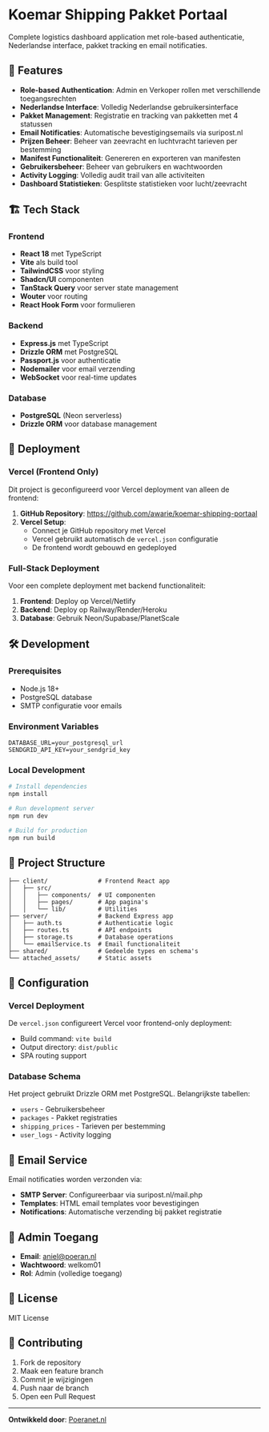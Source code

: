 # Koemar Shipping Pakket Portaal

Complete logistics dashboard application met role-based authenticatie, Nederlandse interface, pakket tracking en email notificaties.

## 🚀 Features

- **Role-based Authentication**: Admin en Verkoper rollen met verschillende toegangsrechten
- **Nederlandse Interface**: Volledig Nederlandse gebruikersinterface
- **Pakket Management**: Registratie en tracking van pakketten met 4 statussen
- **Email Notificaties**: Automatische bevestigingsemails via suripost.nl
- **Prijzen Beheer**: Beheer van zeevracht en luchtvracht tarieven per bestemming
- **Manifest Functionaliteit**: Genereren en exporteren van manifesten
- **Gebruikersbeheer**: Beheer van gebruikers en wachtwoorden
- **Activity Logging**: Volledig audit trail van alle activiteiten
- **Dashboard Statistieken**: Gesplitste statistieken voor lucht/zeevracht

## 🏗️ Tech Stack

### Frontend
- **React 18** met TypeScript
- **Vite** als build tool
- **TailwindCSS** voor styling
- **Shadcn/UI** componenten
- **TanStack Query** voor server state management
- **Wouter** voor routing
- **React Hook Form** voor formulieren

### Backend
- **Express.js** met TypeScript
- **Drizzle ORM** met PostgreSQL
- **Passport.js** voor authenticatie
- **Nodemailer** voor email verzending
- **WebSocket** voor real-time updates

### Database
- **PostgreSQL** (Neon serverless)
- **Drizzle ORM** voor database management

## 🚀 Deployment

### Vercel (Frontend Only)
Dit project is geconfigureerd voor Vercel deployment van alleen de frontend:

1. **GitHub Repository**: https://github.com/awarie/koemar-shipping-portaal
2. **Vercel Setup**: 
   - Connect je GitHub repository met Vercel
   - Vercel gebruikt automatisch de `vercel.json` configuratie
   - De frontend wordt gebouwd en gedeployed

### Full-Stack Deployment
Voor een complete deployment met backend functionaliteit:

1. **Frontend**: Deploy op Vercel/Netlify
2. **Backend**: Deploy op Railway/Render/Heroku
3. **Database**: Gebruik Neon/Supabase/PlanetScale

## 🛠️ Development

### Prerequisites
- Node.js 18+
- PostgreSQL database
- SMTP configuratie voor emails

### Environment Variables
```env
DATABASE_URL=your_postgresql_url
SENDGRID_API_KEY=your_sendgrid_key
```

### Local Development
```bash
# Install dependencies
npm install

# Run development server
npm run dev

# Build for production
npm run build
```

## 📁 Project Structure

```
├── client/              # Frontend React app
│   ├── src/
│   │   ├── components/  # UI componenten
│   │   ├── pages/       # App pagina's
│   │   └── lib/         # Utilities
├── server/              # Backend Express app
│   ├── auth.ts          # Authenticatie logic
│   ├── routes.ts        # API endpoints
│   ├── storage.ts       # Database operations
│   └── emailService.ts  # Email functionaliteit
├── shared/              # Gedeelde types en schema's
└── attached_assets/     # Static assets
```

## 🔧 Configuration

### Vercel Deployment
De `vercel.json` configureert Vercel voor frontend-only deployment:
- Build command: `vite build`
- Output directory: `dist/public`
- SPA routing support

### Database Schema
Het project gebruikt Drizzle ORM met PostgreSQL. Belangrijkste tabellen:
- `users` - Gebruikersbeheer
- `packages` - Pakket registraties
- `shipping_prices` - Tarieven per bestemming
- `user_logs` - Activity logging

## 📧 Email Service
Email notificaties worden verzonden via:
- **SMTP Server**: Configureerbaar via suripost.nl/mail.php
- **Templates**: HTML email templates voor bevestigingen
- **Notifications**: Automatische verzending bij pakket registratie

## 🎯 Admin Toegang
- **Email**: aniel@poeran.nl
- **Wachtwoord**: welkom01
- **Rol**: Admin (volledige toegang)

## 📝 License
MIT License

## 🤝 Contributing
1. Fork de repository
2. Maak een feature branch
3. Commit je wijzigingen
4. Push naar de branch
5. Open een Pull Request

---
**Ontwikkeld door**: [Poeranet.nl](https://poeranet.nl)